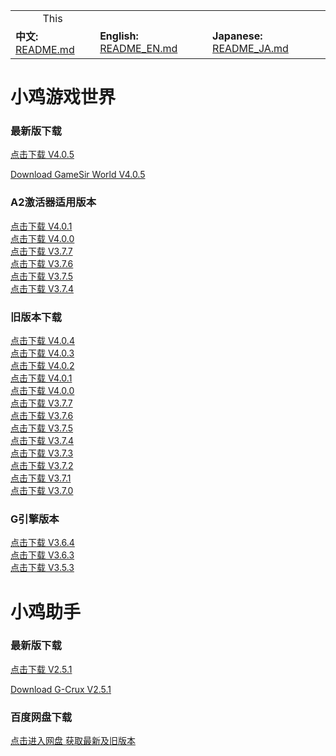 <table>
  <tr>
    <td align=center>
      This
    </td>
  </tr>
  <tr>
    <td>
      <b>中文:</b>
      <a href=".">README.md</a>
    </td>
    <td>
      <b>English:</b> 
      <a href="README_EN.md">README_EN.md</a>
    </td>
    <td>
      <b>Japanese:</b> 
      <a href="README_JA.md">README_JA.md</a>
    </td>
  </tr>
</table>

# 小鸡游戏世界
### 最新版下载
[点击下载 V4.0.5](https://xjdl.vgabc.com/gsw/download/gsw_4.0.5-A128.apk)

[Download GameSir World V4.0.5](https://xjdl.vgabc.com/gsw/download/gsw_4.0.5-A128.apk)

### A2激活器适用版本 
[点击下载 V4.0.1](https://xjdl.vgabc.com/gsw/download/gsw_4.0.1-A128.apk)  
[点击下载 V4.0.0](https://xjdl.vgabc.com/gsw/download/gsw_A2_4.0.0-A128.apk)  
[点击下载 V3.7.7](https://xjdl.vgabc.com/gsw/download/gsw_A2_3.7.7-A128.apk)  
[点击下载 V3.7.6](https://xjdl.vgabc.com/gsw/download/gsw_A2_3.7.6-A128.apk)  
[点击下载 V3.7.5](https://xjdl.vgabc.com/gsw/download/gsw_A2_3.7.5-A128.apk)  
[点击下载 V3.7.4](https://xjdl.vgabc.com/gsw/download/gsw_374-A2-A128.apk)

### 旧版本下载
[点击下载 V4.0.4](https://xjdl.vgabc.com/gsw/download/gsw_4.0.4-A128.apk)  
[点击下载 V4.0.3](https://xjdl.vgabc.com/gsw/download/gsw_4.0.3-A128.apk)  
[点击下载 V4.0.2](https://xjdl.vgabc.com/gsw/download/gsw_4.0.2-A128.apk)  
[点击下载 V4.0.1](https://xjdl.vgabc.com/gsw/download/gsw_4.0.1-A128.apk)  
[点击下载 V4.0.0](https://xjdl.vgabc.com/gsw/download/gsw_4.0.0-A128_2.apk)  
[点击下载 V3.7.7](https://xjdl.vgabc.com/gsw/download/gsw_3.7.7-A128.apk)  
[点击下载 V3.7.6](https://xjdl.vgabc.com/gsw/download/gsw_3.7.6-A128.apk)  
[点击下载 V3.7.5](https://xjdl.vgabc.com/gsw/download/gsw_nojiagu_3.7.5-A128.apk)  
[点击下载 V3.7.4](https://xjdl.vgabc.com/gsw/download/gsw_3.7.4-A128.apk)  
[点击下载 V3.7.3](https://xjdl.vgabc.com/gsw/download/gsw_3.7.3-A128.apk)  
[点击下载 V3.7.2](https://github.com/gamesir123/app/raw/master/GSW/gsw_3.7.2-A128.apk)  
[点击下载 V3.7.1](https://github.com/gamesir123/app/raw/master/GSW/gsw_3.7.1-A128.apk)  
[点击下载 V3.7.0](https://github.com/gamesir123/app/raw/master/GSW/gsw_3.7.0-A128.apk)  

### G引擎版本
[点击下载 V3.6.4](https://github.com/gamesir123/app/raw/master/GSW/gsw_3.6.4-A128.apk)  
[点击下载 V3.6.3](https://github.com/gamesir123/app/raw/master/GSW/gamesirworld_130_3.6.3_0924-A128.apk)  
[点击下载 V3.5.3](https://github.com/gamesir123/app/raw/master/GSW/GamesirWorld_3.5.3.apk)  

# 小鸡助手
### 最新版下载
[点击下载 V2.5.1](https://xjdl.vgabc.com/gsw/download/gamesir-ota/G-Crux_v2.5.1.apk)

[Download G-Crux V2.5.1](https://xjdl.vgabc.com/gsw/download/gamesir-ota/G-Crux_v2.5.1.apk)

### 百度网盘下载
[点击进入网盘 获取最新及旧版本](https://pan.baidu.com/s/1_jXIkG0Hf3Q88IVHCihGfQ?#list/path=%2FGSW)

